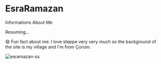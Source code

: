 # EsraRamazan
Informations About Me

Resuming...

😄 Fun fact about me: I love steppe very very much so the background of the site is my village and I'm from Çorum. 

![esramazan-ss](https://user-images.githubusercontent.com/46358535/144656696-e87d62ed-4015-4964-a8d4-58250853ba22.jpg)



